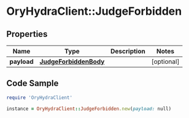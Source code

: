 # OryHydraClient::JudgeForbidden

## Properties

Name | Type | Description | Notes
------------ | ------------- | ------------- | -------------
**payload** | [**JudgeForbiddenBody**](JudgeForbiddenBody.md) |  | [optional] 

## Code Sample

```ruby
require 'OryHydraClient'

instance = OryHydraClient::JudgeForbidden.new(payload: null)
```


